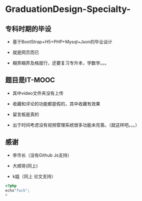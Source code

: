 # GraduationDesign-Specialty-
## 专科时期的毕设

* 基于BootStrap+H5+PHP+Mysql+Json的毕业设计

* 就是网页而已

* 糊弄糊弄及格就行，还要复习专升本，学数学。。。



## 题目是IT-MOOC

* 其中video文件夹没有上传

* 收藏和评论的功能都是假的，其中收藏有效果

* 留言板是真的

* 出于时间考虑没有视频管理系统很多功能未完善。（就这样吧。。。）


## 感谢

* 李市长（没有Github Js支持）

* 大顺哥(同上)

* k姐（同上 论文支持）

```php
<?php
echo"fuck";
>
```
